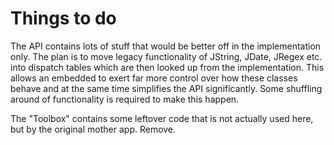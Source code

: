 # Things to do

The API contains lots of stuff that would be better off in the implementation only.
The plan is to move legacy functionality of JString, JDate, JRegex etc. into dispatch tables which are then
looked up from the implementation. This allows an embedded to exert far more control over how these classes
behave and at the same time simplifies the API significantly.
Some shuffling around of functionality is required to make this happen.

The "Toolbox" contains some leftover code that is not actually used here, but by the original mother app. Remove.
